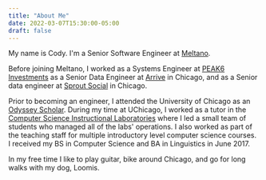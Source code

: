 ```yaml
---
title: "About Me"
date: 2022-03-07T15:30:00-05:00
draft: false
---
```

My name is Cody. I'm a Senior Software Engineer at [Meltano](https://meltano.com).

Before joining Meltano, I worked as a Systems Engineer at [PEAK6 Investments](https://www.peak6.com/) as a Senior Data Engineer at [Arrive](https://www.arrive.com/) in Chicago, and as a Senior data engineer at [Sprout Social](https://www.sproutsocial.com) in Chicago.

Prior to becoming an engineer, I attended the University of Chicago as an  [Odyssey Scholar](https://odyssey.uchicago.edu/). During my time at UChicago, I worked as a tutor in the [Computer Science Instructional Laboratories](https://csil.cs.uchicago.edu/) where I led a small team of students who managed all of the labs' operations. I also worked as part of the teaching staff for multiple introductory level computer science courses. I received my BS in Computer Science and BA in Linguistics in June 2017.

In my free time I like to play guitar, bike around Chicago, and go for long walks with my dog, Loomis.
